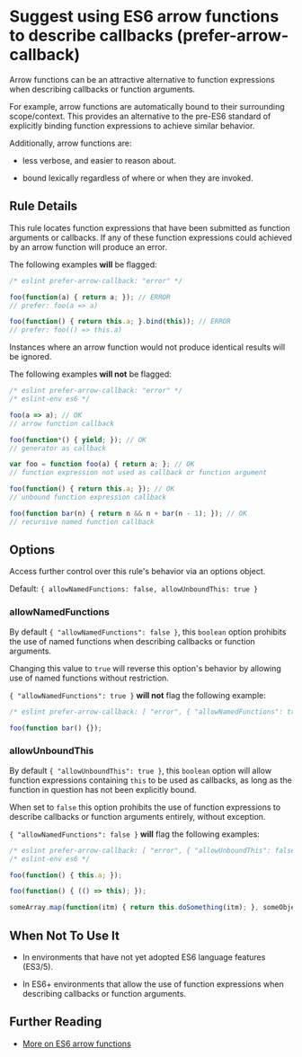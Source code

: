 # Suggest using ES6 arrow functions to describe callbacks (prefer-arrow-callback)

Arrow functions can be an attractive alternative to function expressions when describing callbacks or function arguments.

For example, arrow functions are automatically bound to their surrounding scope/context. This provides an alternative to the pre-ES6 standard of explicitly binding function expressions to achieve similar behavior.

Additionally, arrow functions are:

- less verbose, and easier to reason about.

- bound lexically regardless of where or when they are invoked.

## Rule Details

This rule locates function expressions that have been submitted as function arguments or callbacks. If any of these function expressions could  achieved by an arrow function will produce an error.

The following examples **will** be flagged:

```js
/* eslint prefer-arrow-callback: "error" */

foo(function(a) { return a; }); // ERROR
// prefer: foo(a => a)

foo(function() { return this.a; }.bind(this)); // ERROR
// prefer: foo(() => this.a)
```

Instances where an arrow function would not produce identical results will  be ignored.

The following examples **will not** be flagged:

```js
/* eslint prefer-arrow-callback: "error" */
/* eslint-env es6 */

foo(a => a); // OK
// arrow function callback

foo(function*() { yield; }); // OK
// generator as callback

var foo = function foo(a) { return a; }; // OK
// function expression not used as callback or function argument

foo(function() { return this.a; }); // OK
// unbound function expression callback

foo(function bar(n) { return n && n + bar(n - 1); }); // OK
// recursive named function callback
```

## Options

Access further control over this rule's behavior via an options object.

Default: `{ allowNamedFunctions: false, allowUnboundThis: true }`

### allowNamedFunctions

By default `{ "allowNamedFunctions": false }`, this `boolean` option prohibits the use of named functions when describing callbacks or function arguments.

Changing this value to `true` will reverse this option's behavior by allowing use of named functions without restriction.

`{ "allowNamedFunctions": true }` **will not** flag the following example:

```js
/* eslint prefer-arrow-callback: [ "error", { "allowNamedFunctions": true } ] */

foo(function bar() {});
```

### allowUnboundThis

By default `{ "allowUnboundThis": true }`, this `boolean` option will allow function expressions containing `this` to be used as callbacks, as long as the function in question has not been explicitly bound.

When set to `false` this option prohibits the use of function expressions to describe callbacks or function arguments entirely, without exception.

`{ "allowNamedFunctions": false }` **will** flag the following examples:

```js
/* eslint prefer-arrow-callback: [ "error", { "allowUnboundThis": false } ] */
/* eslint-env es6 */

foo(function() { this.a; });

foo(function() { (() => this); });

someArray.map(function(itm) { return this.doSomething(itm); }, someObject);
```

## When Not To Use It

- In environments that have not yet adopted ES6 language features (ES3/5).

- In ES6+ environments that allow the use of function expressions when describing callbacks or function arguments.

## Further Reading

- [More on ES6 arrow functions]('https://developer.mozilla.org/en-US/docs/Web/JavaScript/Reference/Functions/Arrow_functions')

